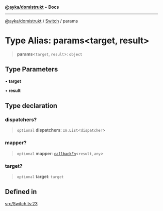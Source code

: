 [**@ayka/domistrukt**](../../../README.md) • **Docs**

***

[@ayka/domistrukt](../../../globals.md) / [Switch](../README.md) / params

# Type Alias: params\<target, result\>

> **params**\<`target`, `result`\>: `object`

## Type Parameters

• **target**

• **result**

## Type declaration

### dispatchers?

> `optional` **dispatchers**: `Im.List`\<`dispatcher`\>

### mapper?

> `optional` **mapper**: [`callbackFn`](callbackFn.md)\<`result`, `any`\>

### target?

> `optional` **target**: `target`

## Defined in

[src/Switch.ts:23](https://github.com/AndreyMork/domistrukt/blob/edcfe9ca26584b5845c6864b1bb3eb94a6a879e3/src/Switch.ts#L23)
